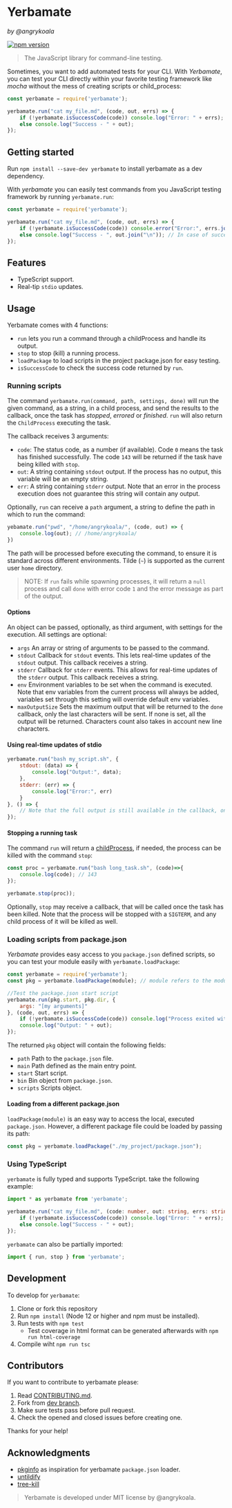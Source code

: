 Yerbamate
=========
_by @angrykoala_

[![npm version](https://badge.fury.io/js/yerbamate.svg)](https://badge.fury.io/js/yerbamate)

> The JavaScript library for command-line testing.

Sometimes, you want to add automated tests for your CLI. With _Yerbamate_, you can test your CLI directly within your favorite testing framework like _mocha_ without the mess of creating scripts or child_process:

```javascript
const yerbamate = require('yerbamate');

yerbamate.run("cat my_file.md", (code, out, errs) => {
    if (!yerbamate.isSuccessCode(code)) console.log("Error: " + errs);
    else console.log("Success - " + out);
});
```

## Getting started
Run `npm install --save-dev yerbamate` to install yerbamate as a dev dependency.

With _yerbamate_ you can easily test commands from you JavaScript testing framework by running `yerbamate.run`:

```js
const yerbamate = require('yerbamate');

yerbamate.run("cat my_file.md", (code, out, errs) => {
    if (!yerbamate.isSuccessCode(code)) console.error("Error:", errs.join("\n")); // In case of errors, log stderr
    else console.log("Success - ", out.join("\n")); // In case of success, log all the stdout output
});
```

## Features

* TypeScript support.
* Real-tip `stdio` updates.

## Usage
Yerbamate comes with 4 functions:
* `run` lets you run a command through a childProcess and handle its output.
* `stop` to stop (kill) a running process.
* `loadPackage` to load scripts in the project package.json for easy testing.
* `isSuccessCode` to check the success code returned by `run`.

### Running scripts
The command `yerbamate.run(command, path, settings, done)` will run the given command, as a string, in a child process, and send the results to the callback, once the
task has _stopped_, _errored_ or _finished_. `run` will also return the `ChildProcess` executing the task.

The callback receives 3 arguments:
* `code`: The status code, as a number (if available). Code `0` means the task has finished successfully. The code `143` will be returned if the task have being killed with `stop`.
* `out`: A string containing `stdout` output. If the process has no output, this variable will be an empty string.
* `err`:  A string containing `stderr` output. Note that an error in the process execution does not guarantee this string will contain any output.

Optionally, `run` can receive a `path` argument, a string to define the path in which to run the command:

```js
yebamate.run("pwd", "/home/angrykoala/", (code, out) => {
    console.log(out); // /home/angrykoala/
})
```
The path will be processed before executing the command, to ensure it is standard across different environments. Tilde (`~`) is supported as the current user `home` directory.

> NOTE: If `run` fails while spawning processes, it will return a `null` process and call `done` with error code `1` and the error message as part of the output.

#### Options
An object can be passed, optionally, as third argument, with settings for the execution. All settings are optional:

* `args` An array or string of arguments to be passed to the command.
* `stdout` Callback for `stdout` events. This lets real-time updates of the `stdout` output. This callback receives a string.
* `stderr` Callback for `stderr` events. This allows for real-time updates of the `stderr` output. This callback receives a string.
* `env` Environment variables to be set when the command is executed. Note that env variables from the current process will always be added, variables set through this setting will override default env variables.
* `maxOutputSize` Sets the maximum output that will be returned to the `done` callback, only the last characters will be sent. If none is set, all the output will be returned. Characters count also takes in account new line characters.

#### Using real-time updates of stdio

```js
yerbamate.run("bash my_script.sh", {
    stdout: (data) => {
        console.log("Output:", data);
    },
    stderr: (err) => {
        console.log("Error:", err)
    }
}, () => {
    // Note that the full output is still available in the callback, once the process has finished.
});
```

#### Stopping a running task
The command `run` will return a [childProcess](https://nodejs.org/api/child_process.html), if needed, the process can be killed with the command `stop`:

```js
const proc = yerbamate.run("bash long_task.sh", (code)=>{
    console.log(code); // 143
});

yerbamate.stop(proc));
```

Optionally, `stop` may receive a callback, that will be called once the task has been killed. Note that the process will be stopped with a `SIGTERM`, and any child process of it will be killed as well.

### Loading scripts from package.json
_Yerbamate_ provides easy access to you `package.json` defined scripts, so you can test your module easily with `yerbamate.loadPackage`:

```js
const yerbamate = require('yerbamate');
const pkg = yerbamate.loadPackage(module); // module refers to the module being executed.

//Test the package.json start script
yerbamate.run(pkg.start, pkg.dir, {
    args: "[my arguments]"
}, (code, out, errs) => {
    if (!yerbamate.isSuccessCode(code)) console.log("Process exited with error code");
    console.log("Output: " + out);
});
```

The returned `pkg` object will contain the following fields:

* `path` Path to the `package.json` file.
* `main` Path defined as the main entry point.
* `start` Start script.
* `bin` Bin object from `package.json`.
* `scripts` Scripts object.

#### Loading from a different package.json
`loadPackage(module)` is an easy way to access the local, executed `package.json`. However, a different package file could be loaded by passing its path:

```js
const pkg = yerbamate.loadPackage("./my_project/package.json");
```

### Using TypeScript
`yerbamate` is fully typed and supports TypeScript. take the following example:

```ts
import * as yerbamate from 'yerbamate';

yerbamate.run("cat my_file.md", (code: number, out: string, errs: string):void => {
    if (!yerbamate.isSuccessCode(code)) console.log("Error: " + errs);
    else console.log("Success - " + out);
});
```

`yerbamate` can also be partially imported:

```ts
import { run, stop } from 'yerbamate';
```

## Development
To develop for `yerbamate`:

1. Clone or fork this repository
2. Run `npm install` (Node 12 or higher and npm must be installed).
3. Run tests with `npm test`
    * Test coverage in html format can be generated afterwards with `npm run html-coverage`
4. Compile wiht `npm run tsc`

## Contributors
If you want to contribute to yerbamate please:

1. Read [CONTRIBUTING.md](CONTRIBUTING.md).
2. Fork from [dev branch](https://github.com/angrykoala/yerbamate/tree/dev).
3. Make sure tests pass before pull request.
4. Check the opened and closed issues before creating one.

Thanks for your help!

## Acknowledgments
* [pkginfo](https://github.com/indexzero/node-pkginfo) as inspiration for yerbamate `package.json` loader.
* [untildify](https://www.npmjs.com/package/untildify)
* [tree-kill](https://www.npmjs.com/package/tree-kill)

> Yerbamate is developed under MIT license by @angrykoala.
